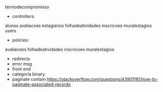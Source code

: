 termodecompromisso

- controllers:

alunos
avaliacoes
estagiarios
folhadeatividades
inscricoes
muralestagios
users

- policies:

avaliacoes
folhadeatividades
inscricoes
muralestagios

- redirects
- error msg
- front end
- categoria binary
- paginate contain https://stackoverflow.com/questions/43901181/how-to-paginate-associated-records